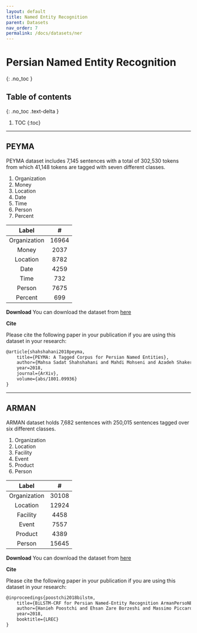 ```yaml
---
layout: default
title: Named Entity Recognition
parent: Datasets
nav_order: 7
permalink: /docs/datasets/ner
---
```


# Persian Named Entity Recognition
{: .no_toc }

## Table of contents
{: .no_toc .text-delta }

1. TOC
{:toc}

---

## PEYMA

PEYMA dataset includes 7,145 sentences with a total of 302,530 tokens from which 41,148 tokens are tagged with seven different classes.

1. Organization
2. Money
3. Location
4. Date
5. Time
6. Person
7. Percent


|     Label    |   #   |
|:------------:|:-----:|
| Organization | 16964 |
|     Money    |  2037 |
|   Location   |  8782 |
|     Date     |  4259 |
|     Time     |  732  |
|    Person    |  7675 |
|    Percent   |  699  |



**Download**
You can download the dataset from [here](https://bit.ly/36w9VFj)

**Cite**

Please cite the following paper in your publication if you are using this dataset in your research:



```markdown
@article{shahshahani2018peyma,
    title={PEYMA: A Tagged Corpus for Persian Named Entities},
    author={Mahsa Sadat Shahshahani and Mahdi Mohseni and Azadeh Shakery and Heshaam Faili},
    year=2018,
    journal={ArXiv},
    volume={abs/1801.09936}
}
```

---

## ARMAN

ARMAN dataset holds 7,682 sentences with 250,015 sentences tagged over six different classes.

1. Organization
2. Location
3. Facility
4. Event
5. Product
6. Person


|     Label    |   #   |
|:------------:|:-----:|
| Organization | 30108 |
|   Location   | 12924 |
|   Facility   |  4458 |
|     Event    |  7557 |
|    Product   |  4389 |
|    Person    | 15645 |



**Download**
You can download the dataset from [here](https://bit.ly/3c5hlAK)

**Cite**

Please cite the following paper in your publication if you are using this dataset in your research:



```markdown
@inproceedings{poostchi2018bilstm,
    title={BiLSTM-CRF for Persian Named-Entity Recognition ArmanPersoNERCorpus: the First Entity-Annotated Persian Dataset},
    author={Hanieh Poostchi and Ehsan Zare Borzeshi and Massimo Piccardi},
    year=2018,
    booktitle={LREC}
}
```